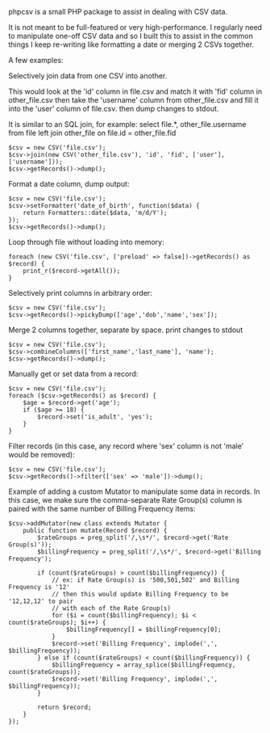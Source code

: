 phpcsv is a small PHP package to assist in dealing with CSV data.

It is not meant to be full-featured or very high-performance.  I regularly need
to manipulate one-off CSV data and so I built this to assist in the common
things I keep re-writing like formatting a date or merging 2 CSVs together.

A few examples:


Selectively join data from one CSV into another.

This would look at the 'id' column in file.csv and match it with 'fid' column
in other_file.csv then take the 'username' column from other_file.csv and
fill it into the 'user' column of file.csv.  then dump changes to stdout.

It is similar to an SQL join, for example:
  select file.*, other_file.username from file
  left join other_file on file.id = other_file.fid
```
$csv = new CSV('file.csv');
$csv->join(new CSV('other_file.csv'), 'id', 'fid', ['user'], ['username']));
$csv->getRecords()->dump();
```

Format a date column, dump output:
```
$csv = new CSV('file.csv');
$csv->setFormatter('date_of_birth', function($data) {
    return Formatters::date($data, 'm/d/Y');
});
$csv->getRecords()->dump();
```

Loop through file without loading into memory:
```
foreach (new CSV('file.csv', ['preload' => false])->getRecords() as $record) {
    print_r($record->getAll());
}
```

Selectively print columns in arbitrary order:
```
$csv = new CSV('file.csv');
$csv->getRecords()->pickyDump(['age','dob','name','sex']);
```

Merge 2 columns together, separate by space. print changes to stdout
```
$csv = new CSV('file.csv');
$csv->combineColumns(['first_name','last_name'], 'name');
$csv->getRecords()->dump();
```

Manually get or set data from a record:
```
$csv = new CSV('file.csv');
foreach ($csv->getRecords() as $record) {
    $age = $record->get('age');
    if ($age >= 18) {
        $record->set('is_adult', 'yes');
    }
}
```

Filter records (in this case, any record where 'sex' column is not 'male'
would be removed):
```
$csv = new CSV('file.csv');
$csv->getRecords()->filter(['sex' => 'male'])->dump();
```

Example of adding a custom Mutator to manipulate some data in records.  In this
case, we make sure the comma-separate Rate Group(s) column is paired with the
same number of Billing Frequency items:
```
$csv->addMutator(new class extends Mutator {
    public function mutate(Record $record) {
        $rateGroups = preg_split('/,\s*/', $record->get('Rate Group(s)'));
        $billingFrequency = preg_split('/,\s*/', $record->get('Billing Frequency');

        if (count($rateGroups) > count($billingFrequency)) {
            // ex: if Rate Group(s) is '500,501,502' and Billing Frequency is '12'
            // then this would update Billing Frequency to be '12,12,12' to pair
            // with each of the Rate Group(s)
            for ($i = count($billingFrequency); $i < count($rateGroups); $i++) {
                $billingFrequency[] = $billingFrequency[0];
            }
            $record->set('Billing Frequency', implode(',', $billingFrequency));
        } else if (count($rateGroups) < count($billingFrequency)) {
            $billingFrequency = array_splice($billingFrequency, count($rateGroups));
            $record->set('Billing Frequency', implode(',', $billingFrequency));
        }

        return $record;
    }
});
```
